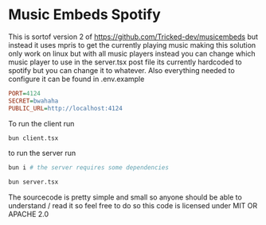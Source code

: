 # Music Embeds Spotify

This is sortof version 2 of https://github.com/Tricked-dev/musicembeds but instead it uses mpris to get the currently playing music making this solution only work on linux but with all music players instead you can change which music player to use in the server.tsx post file its currently hardcoded to spotify but you can change it to whatever.
Also everything needed to configure it can be found in .env.example

```ini
PORT=4124
SECRET=bwahaha
PUBLIC_URL=http://localhost:4124
```

To run the client run

```sh
bun client.tsx
```

to run the server run

```sh
bun i # the server requires some dependencies
```

```sh
bun server.tsx
```

The sourcecode is pretty simple and small so anyone should be able to understand / read it so feel free to do so this code is licensed under MIT OR APACHE 2.0
